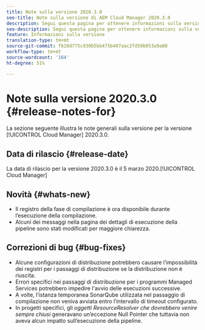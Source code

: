 ```yaml
---
title: Note sulla versione 2020.3.0
seo-title: Note sulla versione di AEM Cloud Manager 2020.3.0
description: Segui questa pagina per ottenere informazioni sulla versione 2020.3.0 di Cloud Manager
seo-description: Segui questa pagina per ottenere informazioni sulla versione 2020.3.0 di AEM Cloud Manager
feature: Informazioni sulla versione
translation-type: tm+mt
source-git-commit: fb10d775c930b5bb475b497aac2fd59b053a9a00
workflow-type: tm+mt
source-wordcount: '164'
ht-degree: 51%

---
```


# Note sulla versione 2020.3.0 {#release-notes-for}

La sezione seguente illustra le note generali sulla versione per la versione [!UICONTROL Cloud Manager] 2020.3.0.

## Data di rilascio {#release-date}

La data di rilascio per la versione 2020.3.0 è il 5 marzo 2020.[!UICONTROL Cloud Manager]

## Novità {#whats-new}

* Il registro della fase di compilazione è ora disponibile durante l’esecuzione della compilazione.
* Alcuni dei messaggi nella pagina dei dettagli di esecuzione della pipeline sono stati modificati per maggiore chiarezza.

## Correzioni di bug {#bug-fixes}

* Alcune configurazioni di distribuzione potrebbero causare l’impossibilità dei registri per i passaggi di distribuzione se la distribuzione non è riuscita.
* Errori specifici nei passaggi di distribuzione per i programmi Managed Services potrebbero impedire l&#39;avvio delle esecuzioni successive.
* A volte, l’istanza temporanea SonarQube utilizzata nel passaggio di compilazione non veniva avviata entro l’intervallo di timeout configurato.
* In progetti specifici, gli *oggetti ResourceResolver che dovrebbero venire sempre chiusi* generavano un’eccezione Null Pointer che tuttavia non aveva alcun impatto sull’esecuzione della pipeline.